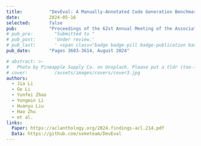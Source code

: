 ```yaml
---
title:          "DevEval: A Manually-Annotated Code Generation Benchmark Aligned with Real-World Code Repositories"
date:           2024-05-16
selected:       false
pub:            "Proceedings of the 62st Annual Meeting of the Association for Computational Linguistics (ACL 2024 Findings)"
# pub_pre:        "Submitted to "
# pub_post:       'Under review.'
# pub_last:       ' <span class="badge badge-pill badge-publication badge-success">CCF-A</span>'
pub_date:       "Pages 3603-3614, August 2024"

# abstract: >-
#   Photo by Pineapple Supply Co. on Unsplash. Please put a tldr (too-long-didnt-read, 1~2 sentences) of your publication here. It is not recommended to put the actual abstract here because it is usually too long to fit in. $\LaTeX$ is supported. $a=b+c$.
# cover:          /assets/images/covers/cover3.jpg
authors:
  - Jia Li
  - Ge Li
  - Yunfei Zhao
  - Yongmin Li
  - Huanyu Liu
  - Hao Zhu
  - et al.
links:
  Paper: https://aclanthology.org/2024.findings-acl.214.pdf
  Data: https://github.com/seketeam/DevEval
---
```

